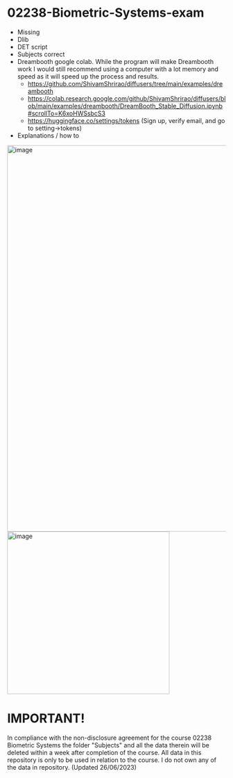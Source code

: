 # 02238-Biometric-Systems-exam

- Missing
-   Dlib
-   DET script
-   Subjects correct
-   Dreambooth google colab. While the program will make Dreambooth work I would still recommend using a computer with a lot memory and speed as it will speed up the process and results.
    -   https://github.com/ShivamShrirao/diffusers/tree/main/examples/dreambooth
    -   https://colab.research.google.com/github/ShivamShrirao/diffusers/blob/main/examples/dreambooth/DreamBooth_Stable_Diffusion.ipynb#scrollTo=K6xoHWSsbcS3
    -   https://huggingface.co/settings/tokens (Sign up, verify email, and go to setting->tokens)
-   Explanations / how to

<img width="889" alt="image" src="https://github.com/NoveltyPeak/02238-Biometric-Systems-exam/assets/72916303/520e2819-e053-478e-9efd-472c59668e1a">
<img width="374" alt="image" src="https://github.com/NoveltyPeak/02238-Biometric-Systems-exam/assets/72916303/06735b43-56e5-4e10-ada2-986da7fd7b35">


# IMPORTANT!
In compliance with the non-disclosure agreement for the course 02238 Biometric Systems the folder "Subjects" and all the data therein will be deleted within a week after completion of the course. All data in this repository is only to be used in relation to the course. I do not own any of the data in repository. (Updated 26/06/2023) 
